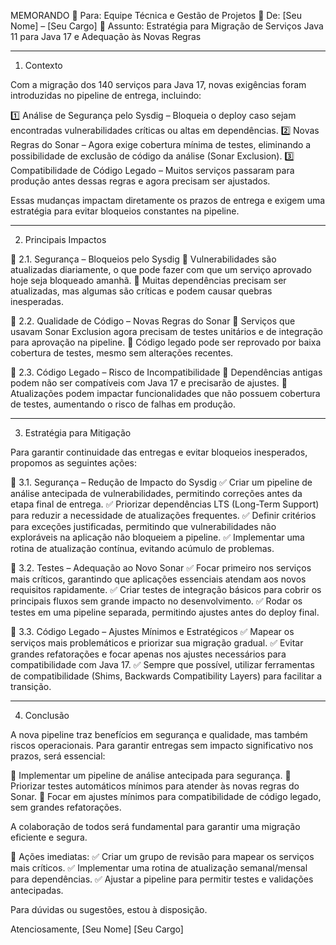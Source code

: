 MEMORANDO
📌 Para: Equipe Técnica e Gestão de Projetos
📌 De: [Seu Nome] – [Seu Cargo]
📌 Assunto: Estratégia para Migração de Serviços Java 11 para Java 17 e Adequação às Novas Regras


---

1. Contexto

Com a migração dos 140 serviços para Java 17, novas exigências foram introduzidas no pipeline de entrega, incluindo:

1️⃣ Análise de Segurança pelo Sysdig – Bloqueia o deploy caso sejam encontradas vulnerabilidades críticas ou altas em dependências.
2️⃣ Novas Regras do Sonar – Agora exige cobertura mínima de testes, eliminando a possibilidade de exclusão de código da análise (Sonar Exclusion).
3️⃣ Compatibilidade de Código Legado – Muitos serviços passaram para produção antes dessas regras e agora precisam ser ajustados.

Essas mudanças impactam diretamente os prazos de entrega e exigem uma estratégia para evitar bloqueios constantes na pipeline.


---

2. Principais Impactos

📌 2.1. Segurança – Bloqueios pelo Sysdig
🔹 Vulnerabilidades são atualizadas diariamente, o que pode fazer com que um serviço aprovado hoje seja bloqueado amanhã.
🔹 Muitas dependências precisam ser atualizadas, mas algumas são críticas e podem causar quebras inesperadas.

📌 2.2. Qualidade de Código – Novas Regras do Sonar
🔹 Serviços que usavam Sonar Exclusion agora precisam de testes unitários e de integração para aprovação na pipeline.
🔹 Código legado pode ser reprovado por baixa cobertura de testes, mesmo sem alterações recentes.

📌 2.3. Código Legado – Risco de Incompatibilidade
🔹 Dependências antigas podem não ser compatíveis com Java 17 e precisarão de ajustes.
🔹 Atualizações podem impactar funcionalidades que não possuem cobertura de testes, aumentando o risco de falhas em produção.


---

3. Estratégia para Mitigação

Para garantir continuidade das entregas e evitar bloqueios inesperados, propomos as seguintes ações:

📌 3.1. Segurança – Redução de Impacto do Sysdig
✅ Criar um pipeline de análise antecipada de vulnerabilidades, permitindo correções antes da etapa final de entrega.
✅ Priorizar dependências LTS (Long-Term Support) para reduzir a necessidade de atualizações frequentes.
✅ Definir critérios para exceções justificadas, permitindo que vulnerabilidades não exploráveis na aplicação não bloqueiem a pipeline.
✅ Implementar uma rotina de atualização contínua, evitando acúmulo de problemas.

📌 3.2. Testes – Adequação ao Novo Sonar
✅ Focar primeiro nos serviços mais críticos, garantindo que aplicações essenciais atendam aos novos requisitos rapidamente.
✅ Criar testes de integração básicos para cobrir os principais fluxos sem grande impacto no desenvolvimento.
✅ Rodar os testes em uma pipeline separada, permitindo ajustes antes do deploy final.

📌 3.3. Código Legado – Ajustes Mínimos e Estratégicos
✅ Mapear os serviços mais problemáticos e priorizar sua migração gradual.
✅ Evitar grandes refatorações e focar apenas nos ajustes necessários para compatibilidade com Java 17.
✅ Sempre que possível, utilizar ferramentas de compatibilidade (Shims, Backwards Compatibility Layers) para facilitar a transição.


---

4. Conclusão

A nova pipeline traz benefícios em segurança e qualidade, mas também riscos operacionais. Para garantir entregas sem impacto significativo nos prazos, será essencial:

🔹 Implementar um pipeline de análise antecipada para segurança.
🔹 Priorizar testes automáticos mínimos para atender às novas regras do Sonar.
🔹 Focar em ajustes mínimos para compatibilidade de código legado, sem grandes refatorações.

A colaboração de todos será fundamental para garantir uma migração eficiente e segura.

📌 Ações imediatas:
✅ Criar um grupo de revisão para mapear os serviços mais críticos.
✅ Implementar uma rotina de atualização semanal/mensal para dependências.
✅ Ajustar a pipeline para permitir testes e validações antecipadas.

Para dúvidas ou sugestões, estou à disposição.

Atenciosamente,
[Seu Nome]
[Seu Cargo]

